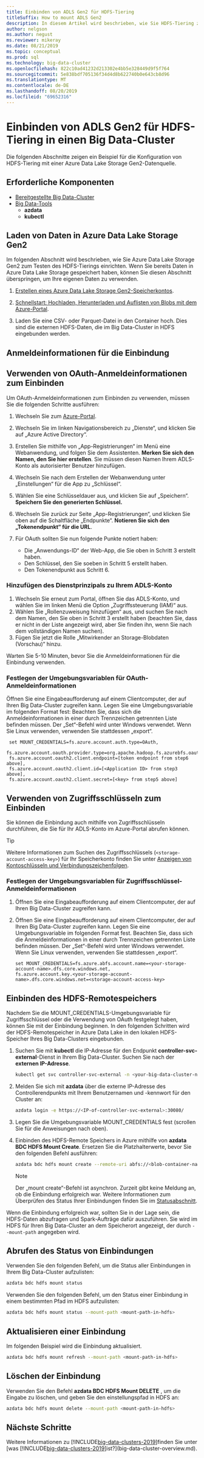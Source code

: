 ```yaml
---
title: Einbinden von ADLS Gen2 für HDFS-Tiering
titleSuffix: How to mount ADLS Gen2
description: In diesem Artikel wird beschrieben, wie Sie HDFS-Tiering zum Einbinden eines externen Azure Data Lake Storage Dateisystems in HDFS auf einem [!INCLUDE[big-data-clusters-2019](../includes/ssbigdataclusters-ver15.md)]konfigurieren.
author: nelgson
ms.author: negust
ms.reviewer: mikeray
ms.date: 08/21/2019
ms.topic: conceptual
ms.prod: sql
ms.technology: big-data-cluster
ms.openlocfilehash: 822c10ad41232d213302e4bb5e328449d9f5f764
ms.sourcegitcommit: 5e838bdf705136f34d4d8b622740b0e643cb8d96
ms.translationtype: MT
ms.contentlocale: de-DE
ms.lasthandoff: 08/20/2019
ms.locfileid: "69652316"
---
```

# <a name="how-to-mount-adls-gen2-for-hdfs-tiering-in-a-big-data-cluster"></a>Einbinden von ADLS Gen2 für HDFS-Tiering in einen Big Data-Cluster

Die folgenden Abschnitte zeigen ein Beispiel für die Konfiguration von HDFS-Tiering mit einer Azure Data Lake Storage Gen2-Datenquelle.

## <a name="prerequisites"></a>Erforderliche Komponenten

- [Bereitgestellte Big Data-Cluster](deployment-guidance.md)
- [Big Data-Tools](deploy-big-data-tools.md)
  - **azdata**
  - **kubectl**

## <a id="load"></a> Laden von Daten in Azure Data Lake Storage Gen2

Im folgenden Abschnitt wird beschrieben, wie Sie Azure Data Lake Storage Gen2 zum Testen des HDFS-Tierings einrichten. Wenn Sie bereits Daten in Azure Data Lake Storage gespeichert haben, können Sie diesen Abschnitt überspringen, um Ihre eigenen Daten zu verwenden.

1. [Erstellen eines Azure Data Lake Storage Gen2-Speicherkontos](https://docs.microsoft.com/azure/storage/blobs/data-lake-storage-quickstart-create-account).

1. [Schnellstart: Hochladen, Herunterladen und Auflisten von Blobs mit dem Azure-Portal](https://docs.microsoft.com/azure/storage/blobs/storage-quickstart-blobs-portal).

1. Laden Sie eine CSV- oder Parquet-Datei in den Container hoch. Dies sind die externen HDFS-Daten, die im Big Data-Cluster in HDFS eingebunden werden.

## <a name="credentials-for-mounting"></a>Anmeldeinformationen für die Einbindung

## <a name="use-oauth-credentials-to-mount"></a>Verwenden von OAuth-Anmeldeinformationen zum Einbinden

Um OAuth-Anmeldeinformationen zum Einbinden zu verwenden, müssen Sie die folgenden Schritte ausführen:

1. Wechseln Sie zum [Azure-Portal](https://portal.azure.com).
1. Wechseln Sie im linken Navigationsbereich zu „Dienste“, und klicken Sie auf „Azure Active Directory“.
1. Erstellen Sie mithilfe von „App-Registrierungen“ im Menü eine Webanwendung, und folgen Sie dem Assistenten. **Merken Sie sich den Namen, den Sie hier erstellen**. Sie müssen diesen Namen Ihrem ADLS-Konto als autorisierter Benutzer hinzufügen.
1. Wechseln Sie nach dem Erstellen der Webanwendung unter „Einstellungen“ für die App zu „Schlüssel“.
1. Wählen Sie eine Schlüsseldauer aus, und klicken Sie auf „Speichern“. **Speichern Sie den generierten Schlüssel.**
1.  Wechseln Sie zurück zur Seite „App-Registrierungen“, und klicken Sie oben auf die Schaltfläche „Endpunkte“. **Notieren Sie sich den „Tokenendpunkt“ für die URL**.
1. Für OAuth sollten Sie nun folgende Punkte notiert haben:

    - Die „Anwendungs-ID“ der Web-App, die Sie oben in Schritt 3 erstellt haben.
    - Den Schlüssel, den Sie soeben in Schritt 5 erstellt haben.
    - Den Tokenendpunkt aus Schritt 6.

### <a name="adding-the-service-principal-to-your-adls-account"></a>Hinzufügen des Dienstprinzipals zu Ihrem ADLS-Konto

1. Wechseln Sie erneut zum Portal, öffnen Sie das ADLS-Konto, und wählen Sie im linken Menü die Option „Zugriffssteuerung (IAM)“ aus.
1. Wählen Sie „Rollenzuweisung hinzufügen“ aus, und suchen Sie nach dem Namen, den Sie oben in Schritt 3 erstellt haben (beachten Sie, dass er nicht in der Liste angezeigt wird, aber Sie finden ihn, wenn Sie nach dem vollständigen Namen suchen).
1. Fügen Sie jetzt die Rolle „Mitwirkender an Storage-Blobdaten (Vorschau)“ hinzu.

Warten Sie 5-10 Minuten, bevor Sie die Anmeldeinformationen für die Einbindung verwenden.

### <a name="set-environment-variable-for-oauth-credentials"></a>Festlegen der Umgebungsvariablen für OAuth-Anmeldeinformationen

Öffnen Sie eine Eingabeaufforderung auf einem Clientcomputer, der auf Ihren Big Data-Cluster zugreifen kann. Legen Sie eine Umgebungsvariable im folgenden Format fest: Beachten Sie, dass sich die Anmeldeinformationen in einer durch Trennzeichen getrennten Liste befinden müssen. Der „Set“-Befehl wird unter Windows verwendet. Wenn Sie Linux verwenden, verwenden Sie stattdessen „export“.

   ```text
    set MOUNT_CREDENTIALS=fs.azure.account.auth.type=OAuth,
    fs.azure.account.oauth.provider.type=org.apache.hadoop.fs.azurebfs.oauth2.ClientCredsTokenProvider,
    fs.azure.account.oauth2.client.endpoint=[token endpoint from step6 above],
    fs.azure.account.oauth2.client.id=[<Application ID> from step3 above],
    fs.azure.account.oauth2.client.secret=[<key> from step5 above]
   ```

## <a name="use-access-keys-to-mount"></a>Verwenden von Zugriffsschlüsseln zum Einbinden

Sie können die Einbindung auch mithilfe von Zugriffsschlüsseln durchführen, die Sie für Ihr ADLS-Konto im Azure-Portal abrufen können.

 > [!TIP]
   > Weitere Informationen zum Suchen des Zugriffsschlüssels (`<storage-account-access-key>`) für Ihr Speicherkonto finden Sie unter [Anzeigen von Kontoschlüsseln und Verbindungszeichenfolgen](/azure/storage/common/storage-account-manage#view-account-keys-and-connection-string).

### <a name="set-environment-variable-for-access-key-credentials"></a>Festlegen der Umgebungsvariablen für Zugriffsschlüssel-Anmeldeinformationen

1. Öffnen Sie eine Eingabeaufforderung auf einem Clientcomputer, der auf Ihren Big Data-Cluster zugreifen kann.

1. Öffnen Sie eine Eingabeaufforderung auf einem Clientcomputer, der auf Ihren Big Data-Cluster zugreifen kann. Legen Sie eine Umgebungsvariable im folgenden Format fest. Beachten Sie, dass sich die Anmeldeinformationen in einer durch Trennzeichen getrennten Liste befinden müssen. Der „Set“-Befehl wird unter Windows verwendet. Wenn Sie Linux verwenden, verwenden Sie stattdessen „export“.

   ```text
   set MOUNT_CREDENTIALS=fs.azure.abfs.account.name=<your-storage-account-name>.dfs.core.windows.net,
   fs.azure.account.key.<your-storage-account-name>.dfs.core.windows.net=<storage-account-access-key>
   ```

## <a id="mount"></a> Einbinden des HDFS-Remotespeichers

Nachdem Sie die MOUNT_CREDENTIALS-Umgebungsvariable für Zugriffsschlüssel oder die Verwendung von OAuth festgelegt haben, können Sie mit der Einbindung beginnen. In den folgenden Schritten wird der HDFS-Remotespeicher in Azure Data Lake in den lokalen HDFS-Speicher Ihres Big Data-Clusters eingebunden.

1. Suchen Sie mit **kubectl** die IP-Adresse für den Endpunkt **controller-svc-external**-Dienst in Ihrem Big Data-Cluster. Suchen Sie nach der **externen IP-Adresse**.

   ```bash
   kubectl get svc controller-svc-external -n <your-big-data-cluster-name>
   ```

1. Melden Sie sich mit **azdata** über die externe IP-Adresse des Controllerendpunkts mit Ihrem Benutzernamen und -kennwort für den Cluster an:

   ```bash
   azdata login -e https://<IP-of-controller-svc-external>:30080/
   ```
1. Legen Sie die Umgebungsvariable MOUNT_CREDENTIALS fest (scrollen Sie für die Anweisungen nach oben).

1. Einbinden des HDFS-Remote Speichers in Azure mithilfe von **azdata BDC HDFS Mount Create**. Ersetzen Sie die Platzhalterwerte, bevor Sie den folgenden Befehl ausführen:

   ```bash
   azdata bdc hdfs mount create --remote-uri abfs://<blob-container-name>@<storage-account-name>.dfs.core.windows.net/ --mount-path /mounts/<mount-name>
   ```

   > [!NOTE]
   > Der „mount create“-Befehl ist asynchron. Zurzeit gibt keine Meldung an, ob die Einbindung erfolgreich war. Weitere Informationen zum Überprüfen des Status Ihrer Einbindungen finden Sie im [Statusabschnitt](#status).

Wenn die Einbindung erfolgreich war, sollten Sie in der Lage sein, die HDFS-Daten abzufragen und Spark-Aufträge dafür auszuführen. Sie wird im HDFS für Ihren Big Data-Cluster an dem Speicherort angezeigt, der durch `--mount-path` angegeben wird.

## <a id="status"></a> Abrufen des Status von Einbindungen

Verwenden Sie den folgenden Befehl, um die Status aller Einbindungen in Ihrem Big Data-Cluster aufzulisten:

```bash
azdata bdc hdfs mount status
```

Verwenden Sie den folgenden Befehl, um den Status einer Einbindung in einem bestimmten Pfad im HDFS aufzulisten:

```bash
azdata bdc hdfs mount status --mount-path <mount-path-in-hdfs>
```

## <a name="refresh-a-mount"></a>Aktualisieren einer Einbindung

Im folgenden Beispiel wird die Einbindung aktualisiert.

```bash
azdata bdc hdfs mount refresh --mount-path <mount-path-in-hdfs>
```

## <a id="delete"></a> Löschen der Einbindung

Verwenden Sie den Befehl **azdata BDC HDFS Mount DELETE** , um die Eingabe zu löschen, und geben Sie den einstellungspfad in HDFS an:

```bash
azdata bdc hdfs mount delete --mount-path <mount-path-in-hdfs>
```

## <a name="next-steps"></a>Nächste Schritte

Weitere Informationen zu [!INCLUDE[big-data-clusters-2019](../includes/ssbigdataclusters-ver15.md)]finden Sie unter [was [!INCLUDE[big-data-clusters-2019](../includes/ssbigdataclusters-ver15.md)]ist?](big-data-cluster-overview.md).
